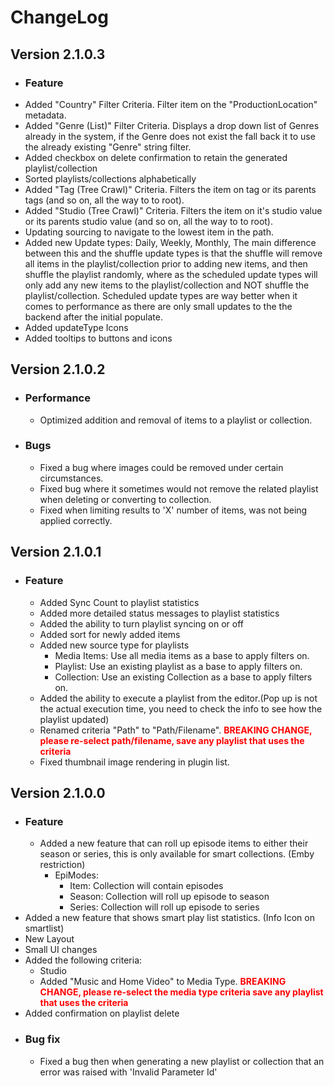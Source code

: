 # ChangeLog
## Version 2.1.0.3
- ### Feature
- Added "Country" Filter Criteria. Filter item on the "ProductionLocation" metadata.
- Added "Genre (List)" Filter Criteria. Displays a drop down list of Genres already in the system, if the Genre does not exist the fall back it to use the already existing "Genre" string filter.
- Added checkbox on delete confirmation to retain the generated playlist/collection
- Sorted playlists/collections alphabetically
- Added "Tag (Tree Crawl)" Criteria. Filters the item on tag or its parents tags (and so on, all the way to to root).
- Added "Studio (Tree Crawl)" Criteria. Filters the item on it's studio value or its parents studio value (and so on, all the way to to root).
- Updating sourcing to navigate to the lowest item in the path.
- Added new Update types: Daily, Weekly, Monthly, The main difference between this and the shuffle update types is that the shuffle will remove all items in the playlist/collection prior to adding new items, and then shuffle the playlist randomly, where as the scheduled update types will only add any new items to the playlist/collection and NOT shuffle the playlist/collection. Scheduled update types are way better when it comes to performance as there are only small updates to the the backend after the initial populate.
- Added updateType Icons
- Added tooltips to buttons and icons
## Version 2.1.0.2
- ### Performance
  - Optimized addition and removal of items to a playlist or collection.
- ### Bugs
  - Fixed a bug where images could be removed under certain circumstances.
  - Fixed bug where it sometimes would not remove the related playlist when deleting or converting to collection.
  - Fixed when limiting results to 'X' number of items, was not being applied correctly. 
## Version 2.1.0.1
- ### Feature
  - Added Sync Count to playlist statistics
  - Added more detailed status messages to playlist statistics
  - Added the ability to turn playlist syncing on or off
  - Added sort for newly added items
  - Added new source type for playlists
    - Media Items: Use all media items as a base to apply filters on.
    - Playlist: Use an existing playlist as a base to apply filters on.
    - Collection: Use an existing Collection as a base to apply filters on.
  - Added the ability to execute a playlist from the editor.(Pop up is not the actual execution time, you need to check the info to see how the playlist updated)
  - Renamed criteria "Path" to "Path/Filename".  <span style="color:red">**BREAKING CHANGE, please re-select path/filename, save any playlist that uses the criteria**</span>
  - Fixed thumbnail image rendering in plugin list.
## Version 2.1.0.0
- ### Feature
  - Added a new feature that can roll up episode items to either their season or series, this is only available for smart collections. (Emby restriction)
    - EpiModes:
      - Item: Collection will contain episodes
      - Season: Collection will roll up episode to season
      - Series: Collection will roll up episode to series
- Added a new feature that shows smart play list statistics. (Info Icon on smartlist)
- New Layout
- Small UI changes
- Added the following criteria:
  - Studio
  - Added "Music and Home Video" to Media Type. <span style="color:red">**BREAKING CHANGE, please re-select the media type criteria save any playlist that uses the criteria**</span>
- Added confirmation on playlist delete
- ### Bug fix
  - Fixed a bug then when generating a new playlist or collection that an error was raised with 'Invalid Parameter Id'
